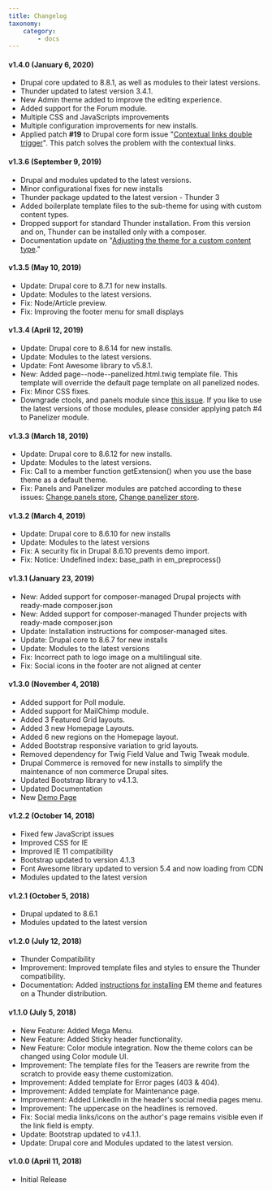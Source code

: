 ```yaml
---
title: Changelog
taxonomy:
    category:
        - docs
---
```


#### v1.4.0 (January 6, 2020)

- Drupal core updated to 8.8.1, as well as modules to their latest versions.
- Thunder updated to latest version 3.4.1.
- New Admin theme added to improve the editing experience.
- Added support for the Forum module.
- Multiple CSS and JavaScripts improvements
- Multiple configuration improvements for new installs.
- Applied patch **#19** to Drupal core form issue "[Contextual links double trigger](https://www.drupal.org/node/2834346)". This patch solves the problem with the contextual links.

#### v1.3.6 (September 9, 2019)

- Drupal and modules updated to the latest versions.
- Minor configurational fixes for new installs
- Thunder package updated to the latest version - Thunder 3
- Added boilerplate template files to the sub-theme for using with custom content types.
- Dropped support for standard Thunder installation. From this version and on, Thunder can be installed only with a composer.
- Documentation update on "[Adjusting the theme for a custom content type](https://docs.em.pinkdexo.com/customizing-the-theme/adjusting-the-theme-for-custom-content-type)."

#### v1.3.5 (May 10, 2019)

- Update: Drupal core to 8.7.1 for new installs.
- Update: Modules to the latest versions.
- Fix: Node/Article preview.
- Fix: Improving the footer menu for small displays


#### v1.3.4 (April 12, 2019)

- Update: Drupal core to 8.6.14 for new installs.
- Update: Modules to the latest versions.
- Update: Font Awesome library to v5.8.1.
- New: Added page--node--panelized.html.twig template file. This template will override the default page template on all panelized nodes.
- Fix: Minor CSS fixes.
- Downgrade ctools, and panels module since [this issue](https://www.drupal.org/project/panelizer/issues/3034080). If you like to use the latest versions of those modules, please consider applying patch #4 to Panelizer module. 

#### v1.3.3 (March 18, 2019)

- Update: Drupal core to 8.6.12 for new installs.
- Update: Modules to the latest versions.
- Fix: Call to a member function getExtension() when you use the base theme as a default theme.
- Fix: Panels and Panelizer modules are patched according to these issues: [Change panels store](https://www.drupal.org/project/panels/issues/3031778), [Change panelizer store](https://www.drupal.org/project/panelizer/issues/3034080).

#### v1.3.2 (March 4, 2019)

- Update: Drupal core to 8.6.10 for new installs
- Update: Modules to the latest versions
- Fix: A security fix in Drupal 8.6.10 prevents demo import.
- Fix: Notice: Undefined index: base_path in em_preprocess()

#### v1.3.1 (January 23, 2019)

- New: Added support for composer-managed Drupal projects with ready-made composer.json
- New: Added support for composer-managed Thunder projects with ready-made composer.json
- Update: Installation instructions for composer-managed sites.
- Update: Drupal core to 8.6.7 for new installs
- Update: Modules to the latest versions
- Fix: Incorrect path to logo image on a multilingual site.
- Fix: Social icons in the footer are not aligned at center


#### v1.3.0 (November 4, 2018)

- Added support for Poll module.
- Added support for MailChimp module.
- Added 3 Featured Grid layouts.
- Added 3 new Homepage Layouts.
- Added 6 new regions on the Homepage layout.
- Added Bootstrap responsive variation to grid layouts.
- Removed dependency for Twig Field Value and Twig Tweak module.
- Drupal Commerce is removed for new installs to simplify the maintenance of non commerce Drupal sites.
- Updated Bootstrap library to v4.1.3.
- Updated Documentation 
- New [Demo Page](https://em.pinkdexo.com/)

#### v1.2.2 (October 14, 2018)

- Fixed few JavaScript issues 
- Improved CSS for IE
- Improved IE 11 compatibility
- Bootstrap updated to version 4.1.3
- Font Awesome library updated to version 5.4 and now loading from CDN
- Modules updated to the latest version

#### v1.2.1 (October 5, 2018)

- Drupal updated to 8.6.1
- Modules updated to the latest version

#### v1.2.0 (July 12, 2018)

- Thunder Compatibility
- Improvement: Improved template files and styles to ensure the Thunder compatibility.
- Documentation: Added [instructions for installing](/using-with-thunder) EM theme and features on a Thunder distribution.

#### v1.1.0 (July 5, 2018)

- New Feature: Added Mega Menu.
- New Feature: Added Sticky header functionality.
- New Feature: Color module integration. Now the theme colors can be changed using Color module UI.
- Improvement: The template files for the Teasers are rewrite from the scratch to provide easy theme customization.
- Improvement: Added template for Error pages (403 & 404).
- Improvement: Added template for Maintenance page.
- Improvement: Added LinkedIn in the header's social media pages menu.
- Improvement: The uppercase on the headlines is removed.
- Fix: Social media links/icons on the author's page remains visible even if the link field is empty.
- Update: Bootstrap updated to v4.1.1.
- Update: Drupal core and Modules updated to the latest version.


#### v1.0.0 (April 11, 2018)

- Initial Release